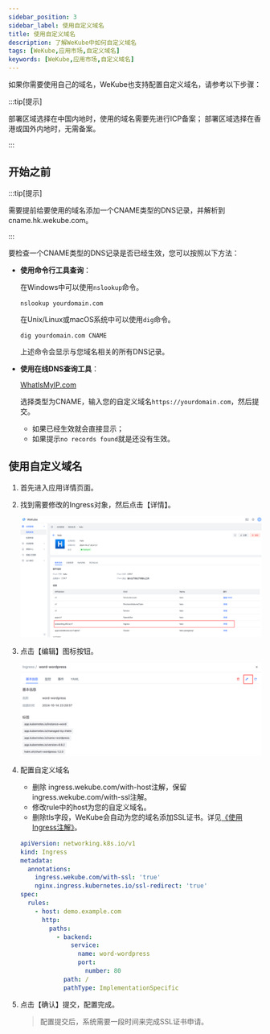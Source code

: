 ```yaml
---
sidebar_position: 3
sidebar_label: 使用自定义域名
title: 使用自定义域名
description: 了解WeKube中如何自定义域名
tags: [WeKube,应用市场,自定义域名]
keywords: [WeKube,应用市场,自定义域名]
---
```


如果你需要使用自己的域名，WeKube也支持配置自定义域名，请参考以下步骤：

:::tip[提示]

部署区域选择在中国内地时，使用的域名需要先进行ICP备案；
部署区域选择在香港或国外内地时，无需备案。

:::

## 开始之前

:::tip[提示]

需要提前给要使用的域名添加一个CNAME类型的DNS记录，并解析到cname.hk.wekube.com。

:::

要检查一个CNAME类型的DNS记录是否已经生效，您可以按照以下方法：

- **使用命令行工具查询**：

   在Windows中可以使用`nslookup`命令。

   ```shell
   nslookup yourdomain.com
   ```

   在Unix/Linux或macOS系统中可以使用`dig`命令。

   ```shell
   dig yourdomain.com CNAME
   ```

   上述命令会显示与您域名相关的所有DNS记录。

- **使用在线DNS查询工具**：

   [WhatIsMyIP.com](https://www.whatismyip.com/dns-lookup/)

   选择类型为CNAME，输入您的自定义域名`https://yourdomain.com`，然后提交。

   - 如果已经生效就会直接显示；
   - 如果提示`no records found`就是还没有生效。

## 使用自定义域名

1. 首先进入应用详情页面。

2. 找到需要修改的Ingress对象，然后点击【详情】。

   ![image-20241014233516649](./img/ingresses-list.png)

   

3. 点击【编辑】图标按钮。

   ![image-20241014233805504](./img/ingresses-describe.png)

4. 配置自定义域名

   - 删除 ingress.wekube.com/with-host注解，保留ingress.wekube.com/with-ssl注解。
   - 修改rule中的host为您的自定义域名。
   - 删除tls字段，WeKube会自动为您的域名添加SSL证书。详见[《使用Ingress注解》](/docs/quick-start/ingress-annotations)。

   ```yaml
   apiVersion: networking.k8s.io/v1
   kind: Ingress
   metadata:
     annotations:
       ingress.wekube.com/with-ssl: 'true'
       nginx.ingress.kubernetes.io/ssl-redirect: 'true'
   spec:
     rules:
       - host: demo.example.com
         http:
           paths:
             - backend:
                 service:
                   name: word-wordpress
                   port:
                     number: 80
               path: /
               pathType: ImplementationSpecific
   ```

5. 点击【确认】提交，配置完成。

   > 配置提交后，系统需要一段时间来完成SSL证书申请。

